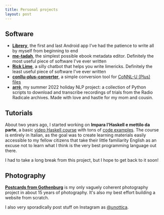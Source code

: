 ```yaml
---
title: Personal projects
layout: post
---
```


## Software
- [__Librery__](https://github.com/harisont/Librery), the first and last Android app I've had the patience to write all by myself from beginning to end
- [__me-tadah__](https://github.com/harisont/me-tadah), the simplest possible ebook metadata editor. Definitely the most useful piece of software I've ever written
- [__Rick Lime__](https://github.com/harisont/rick-lime), a silly chatbot that helps you write limericks. Definitely the least useful piece of software I've ever written
- [__conllu-plus-converter__](https://github.com/harisont/conllu-plus-converter), a simple conversion tool for [CoNNL-U (Plus) files](https://universaldependencies.org/format.html)
- [__arrè__](https://github.com/harisont/arre), my summer 2022 holiday NLP project: a collection of Python scripts to download and transcribe recordings of trials from the Radio Radicale archives. Made with love and hastle for my mom and cousin. 

## Tutorials
About two years ago, I started working on __Impara l'Haskell e mettilo da parte__, a basic [video Haskell course](https://www.youtube.com/channel/UC6fKcYGimkXYd-N5ryesKqw) with tons of [code examples](https://github.com/harisont/imparalhaskell).
The course is entirely in Italian, as the goal was to create learning materials easily accessible to my fellow citizens that take their little familiarity English as an excuse not to learn what I think is the very best programming language out there.

I had to take a long break from this project, but I hope to get back to it soon!

## Photography
[__Postcards from Gothenburg__](https://harisont.github.io/postcards-from-gothenburg/) is my only vaguely coherent photography project in about 15 years of photography. It's also my best effort building a website from scratch. 

I also very sporadically post stuff on Instagram as [@unottica](https://www.instagram.com/unottica/).